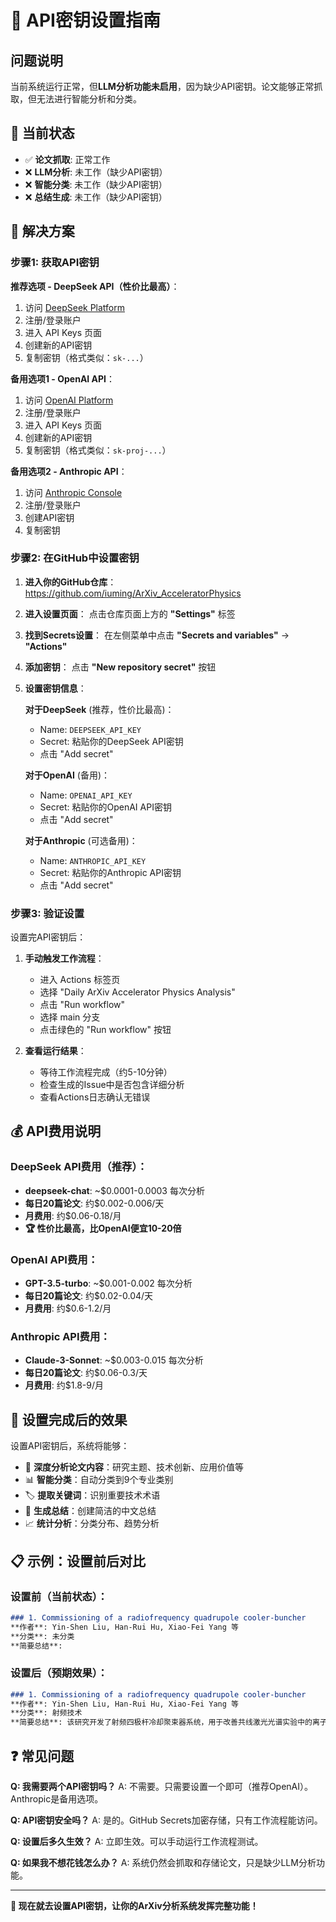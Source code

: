 # 🔑 API密钥设置指南

## 问题说明

当前系统运行正常，但**LLM分析功能未启用**，因为缺少API密钥。论文能够正常抓取，但无法进行智能分析和分类。

## 🚨 当前状态

- ✅ **论文抓取**: 正常工作
- ❌ **LLM分析**: 未工作（缺少API密钥）
- ❌ **智能分类**: 未工作（缺少API密钥）
- ❌ **总结生成**: 未工作（缺少API密钥）

## 🔧 解决方案

### 步骤1: 获取API密钥

**推荐选项 - DeepSeek API（性价比最高）**：
1. 访问 [DeepSeek Platform](https://platform.deepseek.com/)
2. 注册/登录账户
3. 进入 API Keys 页面
4. 创建新的API密钥
5. 复制密钥（格式类似：`sk-...`）

**备用选项1 - OpenAI API**：
1. 访问 [OpenAI Platform](https://platform.openai.com/)
2. 注册/登录账户
3. 进入 API Keys 页面
4. 创建新的API密钥
5. 复制密钥（格式类似：`sk-proj-...`）

**备用选项2 - Anthropic API**：
1. 访问 [Anthropic Console](https://console.anthropic.com/)
2. 注册/登录账户
3. 创建API密钥
4. 复制密钥

### 步骤2: 在GitHub中设置密钥

1. **进入你的GitHub仓库**：
   https://github.com/iuming/ArXiv_AcceleratorPhysics

2. **进入设置页面**：
   点击仓库页面上方的 **"Settings"** 标签

3. **找到Secrets设置**：
   在左侧菜单中点击 **"Secrets and variables"** → **"Actions"**

4. **添加密钥**：
   点击 **"New repository secret"** 按钮

5. **设置密钥信息**：
   
   **对于DeepSeek** (推荐，性价比最高)：
   - Name: `DEEPSEEK_API_KEY`
   - Secret: 粘贴你的DeepSeek API密钥
   - 点击 "Add secret"
   
   **对于OpenAI** (备用)：
   - Name: `OPENAI_API_KEY`
   - Secret: 粘贴你的OpenAI API密钥
   - 点击 "Add secret"
   
   **对于Anthropic** (可选备用)：
   - Name: `ANTHROPIC_API_KEY`
   - Secret: 粘贴你的Anthropic API密钥
   - 点击 "Add secret"

### 步骤3: 验证设置

设置完API密钥后：

1. **手动触发工作流程**：
   - 进入 Actions 标签页
   - 选择 "Daily ArXiv Accelerator Physics Analysis"
   - 点击 "Run workflow"
   - 选择 main 分支
   - 点击绿色的 "Run workflow" 按钮

2. **查看运行结果**：
   - 等待工作流程完成（约5-10分钟）
   - 检查生成的Issue中是否包含详细分析
   - 查看Actions日志确认无错误

## 💰 API费用说明

### DeepSeek API费用（推荐）：
- **deepseek-chat**: ~$0.0001-0.0003 每次分析
- **每日20篇论文**: 约$0.002-0.006/天
- **月费用**: 约$0.06-0.18/月
- **🏆 性价比最高，比OpenAI便宜10-20倍**

### OpenAI API费用：
- **GPT-3.5-turbo**: ~$0.001-0.002 每次分析
- **每日20篇论文**: 约$0.02-0.04/天
- **月费用**: 约$0.6-1.2/月

### Anthropic API费用：
- **Claude-3-Sonnet**: ~$0.003-0.015 每次分析
- **每日20篇论文**: 约$0.06-0.3/天
- **月费用**: 约$1.8-9/月

## 🎯 设置完成后的效果

设置API密钥后，系统将能够：

- 🧠 **深度分析论文内容**：研究主题、技术创新、应用价值等
- 📊 **智能分类**：自动分类到9个专业类别
- 🏷️ **提取关键词**：识别重要技术术语
- 📝 **生成总结**：创建简洁的中文总结
- 📈 **统计分析**：分类分布、趋势分析

## 📋 示例：设置前后对比

### 设置前（当前状态）：
```markdown
### 1. Commissioning of a radiofrequency quadrupole cooler-buncher
**作者**: Yin-Shen Liu, Han-Rui Hu, Xiao-Fei Yang 等  
**分类**: 未分类  
**简要总结**: 
```

### 设置后（预期效果）：
```markdown
### 1. Commissioning of a radiofrequency quadrupole cooler-buncher
**作者**: Yin-Shen Liu, Han-Rui Hu, Xiao-Fei Yang 等  
**分类**: 射频技术  
**简要总结**: 该研究开发了射频四极杆冷却聚束器系统，用于改善共线激光光谱实验中的离子束质量。系统通过离线测试验证，传输效率超过60%，束团时间分布半宽约2微秒，显著提升了整体传输效率，为精密激光光谱测量提供了重要技术支撑。
```

## ❓ 常见问题

**Q: 我需要两个API密钥吗？**
A: 不需要。只需要设置一个即可（推荐OpenAI）。Anthropic是备用选项。

**Q: API密钥安全吗？**
A: 是的。GitHub Secrets加密存储，只有工作流程能访问。

**Q: 设置后多久生效？**
A: 立即生效。可以手动运行工作流程测试。

**Q: 如果我不想花钱怎么办？**
A: 系统仍然会抓取和存储论文，只是缺少LLM分析功能。

---

**🎯 现在就去设置API密钥，让你的ArXiv分析系统发挥完整功能！**
